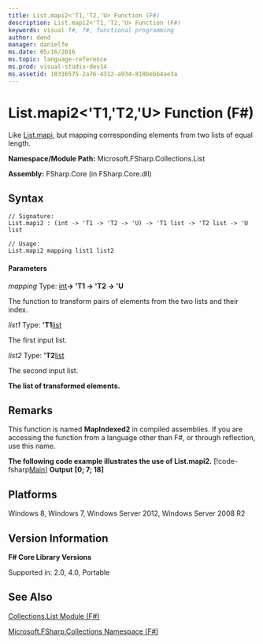 ```yaml
---
title: List.mapi2<'T1,'T2,'U> Function (F#)
description: List.mapi2<'T1,'T2,'U> Function (F#)
keywords: visual f#, f#, functional programming
author: dend
manager: danielfe
ms.date: 05/16/2016
ms.topic: language-reference
ms.prod: visual-studio-dev14
ms.assetid: 18316575-2a76-4312-a934-818bebb4ae3a 
---
```


# List.mapi2<'T1,'T2,'U> Function (F#)

Like [List.mapi](https://msdn.microsoft.com/library/284b9234-3d26-409b-b328-ac79638d9e14), but mapping corresponding elements from two lists of equal length.

**Namespace/Module Path:** Microsoft.FSharp.Collections.List

**Assembly:** FSharp.Core (in FSharp.Core.dll)


## Syntax

```
// Signature:
List.mapi2 : (int -> 'T1 -> 'T2 -> 'U) -> 'T1 list -> 'T2 list -> 'U list

// Usage:
List.mapi2 mapping list1 list2
```

#### Parameters
*mapping*
Type: [int](https://msdn.microsoft.com/library/025d5455-3622-4ea5-9573-3ecbd4ee1375)**-&gt; 'T1 -&gt; 'T2 -&gt; 'U**


The function to transform pairs of elements from the two lists and their index.


*list1*
Type: **'T1**[list](https://msdn.microsoft.com/library/c627b668-477b-4409-91ed-06d7f1b3e4a7)


The first input list.


*list2*
Type: **'T2**[list](https://msdn.microsoft.com/library/c627b668-477b-4409-91ed-06d7f1b3e4a7)


The second input list.



**The list of transformed elements.**
## Remarks
This function is named **MapIndexed2** in compiled assemblies. If you are accessing the function from a language other than F#, or through reflection, use this name.

**The following code example illustrates the use of List.mapi2.**
[!code-fsharp[Main](snippets/fslists/snippet37.fs)]
**Output**
**[0; 7; 18]**
## Platforms
Windows 8, Windows 7, Windows Server 2012, Windows Server 2008 R2


## Version Information
**F# Core Library Versions**

Supported in: 2.0, 4.0, Portable




## See Also
[Collections.List Module &#40;F&#35;&#41;](Collections.List-Module-%5BFSharp%5D.md)

[Microsoft.FSharp.Collections Namespace &#40;F&#35;&#41;](Microsoft.FSharp.Collections-Namespace-%5BFSharp%5D.md)

